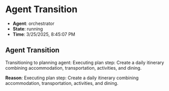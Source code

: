 # Agent Transition

- **Agent**: orchestrator
- **State**: running
- **Time**: 3/25/2025, 8:45:07 PM

## Agent Transition

Transitioning to planning agent: Executing plan step: Create a daily itinerary combining accommodation, transportation, activities, and dining.

**Reason**: Executing plan step: Create a daily itinerary combining accommodation, transportation, activities, and dining.

